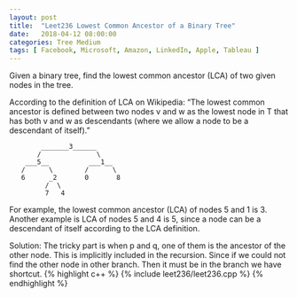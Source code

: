 ```yaml
---
layout: post
title:  "Leet236 Lowest Common Ancestor of a Binary Tree"
date:   2018-04-12 08:00:00
categories: Tree Medium
tags: [ Facebook, Microsoft, Amazon, LinkedIn, Apple, Tableau ]
---
```


Given a binary tree, find the lowest common ancestor (LCA) of two given nodes in the tree.

According to the definition of LCA on Wikipedia: “The lowest common ancestor is defined between two nodes v and w as the lowest node in T that has both v and w as descendants (where we allow a node to be a descendant of itself).”
```
        _______3______
       /              \
    ___5__          ___1__
   /      \        /      \
   6      _2       0       8
         /  \
         7   4
```
For example, the lowest common ancestor (LCA) of nodes 5 and 1 is 3. Another example is LCA of nodes 5 and 4 is 5, since a node can be a descendant of itself according to the LCA definition.

Solution: The tricky part is when p and q, one of them is the ancestor of the other node. This is implicitly included in the recursion. Since if we could not find the other node in other branch. Then it must be in the branch we have shortcut. 
{% highlight c++ %}
{% include leet236/leet236.cpp %}
{% endhighlight %}
